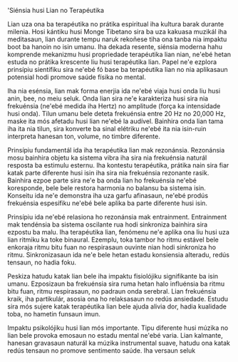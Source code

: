 'Siénsia husi Lian no Terapéutika

Lian uza ona ba terapéutika no prátika espiritual iha kultura barak durante milenia. Hosi kántiku husi Monge Tibetano sira ba uza kakuasa muzikál iha meditasaun, lian durante tempu naruk rekoñese tiha ona tanba nia impaktu boot ba hanoin no isin umanu. Iha dekada resente, siénsia moderna hahu komprende mekanizmu husi propriedade terapéutika lian nian, ne'ebé hetan estuda no prátika krescente liu husi terapéutika lian. Papel ne'e ezplora prinsípiu sientífiku sira ne'ebé fó base ba terapéutika lian no nia aplikasaun potensial hodi promove saúde físika no mental.

Iha nia esénsia, lian mak forma enerjia ida ne'ebé viaja husi onda liu husi anin, bee, no meiu seluk. Onda lian sira ne'e karakteriza husi sira nia frekuénsia (ne'ebé medida iha Hertz) no amplitude (força ka intensidade husi onda). Tilun umanu bele deteta frekuénsia entre 20 Hz no 20,000 Hz, maske ita mós afetadu husi lian ne'ebé la audível. Bainhira onda lian tama iha ita nia tilun, sira konverte ba sinal elétriku ne'ebé ita nia isin-ruin interpreta hanesan ton, volume, no timbre diferente.

Prinsípiu fundamentál ida iha terapéutika lian mak rezonánsia. Rezonánsia mosu bainhira objetu ka sistema vibra iha sira nia frekuénsia naturál resposta ba estimulu esternu. Iha kontestu terapéutika, prátika nain sira fiar katak parte diferente husi isin iha sira nia frekuénsia rezonante rasik. Bainhira ezpoe parte sira ne'e ba onda lian ho frekuénsia ne'ebé koresponde, bele bele restora harmonia no balansu ba sistema isin. Konseitu ida ne'e demonstra iha uza garfu afinasaun, ne'ebé prodús frekuénsia espesífiku ne'ebé bele aplika ba parte diferente husi isin.

Prinsípiu ida ne'ebé relasiona ho rezonánsia mak entrainment. Entrainment mak tendénsia ba sistema oscilante rua hodi sinkroniza bainhira sira ezpostu ba malu. Iha terapéutika lian, fenómenu ne'e aplika ona liu husi uza lian ritmiku ka toke binaural. Ezemplu, toka tambor ho ritmu estável bele enkoraja ritmu bitu fuan no respirasaun ouvinte nian hodi sinkroniza ho ritmu. Sinkronizasaun ida ne'e bele hetan estadu konsiensia alteradu, redús tensaun, no hadia foku.

Peskiza hatudu katak lian bele iha impaktu fisiolójiku signifikante ba isin umanu. Ezposizaun ba frekuénsia sira ruma hetan halo influénsia ba ritmu bitu fuan, ritmu respirasaun, no padraun onda serebral. Lian frekuénsia kraik, iha partikulár, asosia ona ho relaksasaun no redús ansiedade. Estudu sira mós sujere katak terapéutika lian bele ajuda alivia dor, hadia kualidade toba, no hametin funsaun imun.

Impaktu psikolójiku husi lian mós importante. Tipu diferente husi múzika no lian bele provoka emosaun no estadu mental ne'ebé varia. Lian kalmante, hanesan gravasaun naturál ka múzika instrumental suave, hatudu ona katak redús tensaun no promove sentimento saúde. Iha versaun seluk